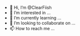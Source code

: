- 👋 Hi, I’m @ClearFiish
- 👀 I’m interested in ...
- 🌱 I’m currently learning ...
- 💞️ I’m looking to collaborate on ...
- 📫 How to reach me ...

<!---
ClearFiish/ClearFiish is a ✨ special ✨ repository because its `README.md` (this file) appears on your GitHub profile.
You can click the Preview link to take a look at your changes.
--->
